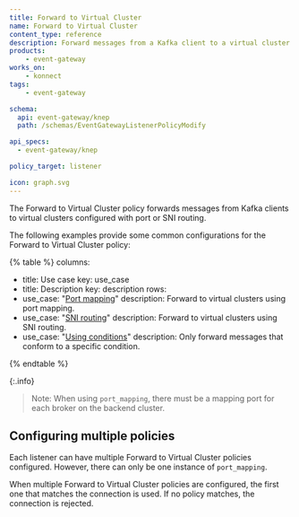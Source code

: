 ```yaml
---
title: Forward to Virtual Cluster
name: Forward to Virtual Cluster
content_type: reference
description: Forward messages from a Kafka client to a virtual cluster
products:
    - event-gateway
works_on:
    - konnect
tags:
    - event-gateway

schema:
  api: event-gateway/knep
  path: /schemas/EventGatewayListenerPolicyModify

api_specs:
  - event-gateway/knep

policy_target: listener

icon: graph.svg
---
```


The Forward to Virtual Cluster policy forwards messages from Kafka clients to virtual clusters configured with port or SNI routing.

The following examples provide some common configurations for the Forward to Virtual Cluster policy:

<!--vale off-->
{% table %}
columns:
  - title: Use case
    key: use_case
  - title: Description
    key: description
rows:
  - use_case: "[Port mapping](/event-gateway/policies/forward-to-virtual-cluster/examples/port-mapping/)"
    description: Forward to virtual clusters using port mapping.
  - use_case: "[SNI routing](/event-gateway/policies/forward-to-virtual-cluster/examples/sni-routing/)"
    description: Forward to virtual clusters using SNI routing.
  - use_case: "[Using conditions](/event-gateway/policies/forward-to-virtual-cluster/examples/conditions/)"
    description: Only forward messages that conform to a specific condition.

{% endtable %}
<!--vale on-->

{:.info}
> Note: When using `port_mapping`, there must be a mapping port for each broker on the backend cluster.

## Configuring multiple policies

Each listener can have multiple Forward to Virtual Cluster policies configured. 
However, there can only be one instance of `port_mapping`.

When multiple Forward to Virtual Cluster policies are configured, the first one that matches the connection is used.
If no policy matches, the connection is rejected.

